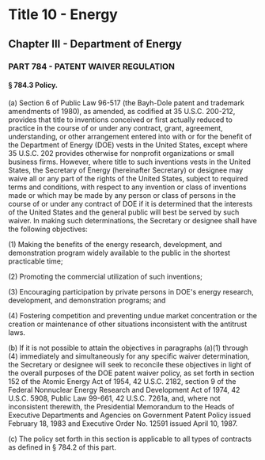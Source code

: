 
# Title 10 - Energy
## Chapter III - Department of Energy
### PART 784 - PATENT WAIVER REGULATION
#### § 784.3 Policy.

(a) Section 6 of Public Law 96-517 (the Bayh-Dole patent and trademark amendments of 1980), as amended, as codified at 35 U.S.C. 200-212, provides that title to inventions conceived or first actually reduced to practice in the course of or under any contract, grant, agreement, understanding, or other arrangement entered into with or for the benefit of the Department of Energy (DOE) vests in the United States, except where 35 U.S.C. 202 provides otherwise for nonprofit organizations or small business firms. However, where title to such inventions vests in the United States, the Secretary of Energy (hereinafter Secretary) or designee may waive all or any part of the rights of the United States, subject to required terms and conditions, with respect to any invention or class of inventions made or which may be made by any person or class of persons in the course of or under any contract of DOE if it is determined that the interests of the United States and the general public will best be served by such waiver. In making such determinations, the Secretary or designee shall have the following objectives:

(1) Making the benefits of the energy research, development, and demonstration program widely available to the public in the shortest practicable time;

(2) Promoting the commercial utilization of such inventions;

(3) Encouraging participation by private persons in DOE's energy research, development, and demonstration programs; and

(4) Fostering competition and preventing undue market concentration or the creation or maintenance of other situations inconsistent with the antitrust laws.

(b) If it is not possible to attain the objectives in paragraphs (a)(1) through (4) immediately and simultaneously for any specific waiver determination, the Secretary or designee will seek to reconcile these objectives in light of the overall purposes of the DOE patent waiver policy, as set forth in section 152 of the Atomic Energy Act of 1954, 42 U.S.C. 2182, section 9 of the Federal Nonnuclear Energy Research and Development Act of 1974, 42 U.S.C. 5908, Public Law 99-661, 42 U.S.C. 7261a, and, where not inconsistent therewith, the Presidential Memorandum to the Heads of Executive Departments and Agencies on Government Patent Policy issued February 18, 1983 and Executive Order No. 12591 issued April 10, 1987.

(c) The policy set forth in this section is applicable to all types of contracts as defined in § 784.2 of this part.
